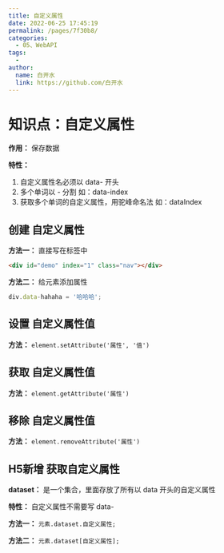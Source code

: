 ```yaml
---
title: 自定义属性
date: 2022-06-25 17:45:19
permalink: /pages/7f30b8/
categories:
  - 05、WebAPI
tags:
  - 
author: 
  name: 白开水
  link: https://github.com/白开水
---
```

# 知识点：自定义属性

**作用：** 保存数据

**特性：**
1. 自定义属性名必须以 data- 开头
2. 多个单词以 - 分割     如：data-index
3. 获取多个单词的自定义属性，用驼峰命名法    如：dataIndex

## 创建 自定义属性

**方法一：** 直接写在标签中
```html
<div id="demo" index="1" class="nav"></div>
```

**方法二：** 给元素添加属性
```js
div.data-hahaha = '哈哈哈';
```

## 设置 自定义属性值

**方法：** `element.setAttribute('属性', '值')`

## 获取 自定义属性值

**方法：** `element.getAttribute('属性')`

## 移除 自定义属性值

**方法：** `element.removeAttribute('属性')`

## H5新增 获取自定义属性

**dataset：** 是一个集合，里面存放了所有以 data 开头的自定义属性

**特性：** 自定义属性不需要写 data-

**方法一：** `元素.dataset.自定义属性;`

**方法二：** `元素.dataset[自定义属性];`